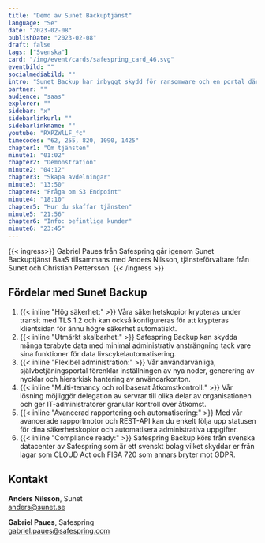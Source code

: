 ```yaml
---
title: "Demo av Sunet Backuptjänst"
language: "Se"
date: "2023-02-08"
publishDate: "2023-02-08"
draft: false
tags: ["Svenska"]
card: "/img/event/cards/safespring_card_46.svg"
eventbild: ""
socialmediabild: ""
intro: "Sunet Backup har inbyggt skydd för ransomware och en portal där du enkelt sköter kontrollen av er skyddade data."
partner: ""
audience: "saas"
explorer: ""
sidebar: "x"
sidebarlinkurl: ""
sidebarlinkname: ""
youtube: "RXPZWlLF_fc"
timecodes: "62, 255, 820, 1090, 1425"
chapter1: "Om tjänsten"
minute1: "01:02"
chapter2: "Demonstration"
minute2: "04:12"
chapter3: "Skapa avdelningar"
minute3: "13:50"
chapter4: "Fråga om S3 Endpoint"
minute4: "18:10"
chapter5: "Hur du skaffar tjänsten"
minute5: "21:56"
chapter6: "Info: befintliga kunder"
minute6: "23:45"
---
```



{{< ingress>}}
Gabriel Paues från Safespring går igenom Sunet Backuptjänst BaaS tillsammans med Anders Nilsson, tjänsteförvaltare från Sunet och Christian Pettersson.
{{< /ingress >}}

## Fördelar med Sunet Backup

1. {{< inline "Hög säkerhet:" >}} Våra säkerhetskopior krypteras under transit med TLS 1.2 och kan också konfigureras för att krypteras klientsidan för ännu högre säkerhet automatiskt.
1. {{< inline "Utmärkt skalbarhet:" >}} Safespring Backup kan skydda många terabyte data med minimal administrativ ansträngning tack vare sina funktioner för data livscykelautomatisering.
1. {{< inline "Flexibel administration:" >}} Vår användarvänliga, självbetjäningsportal förenklar inställningen av nya noder, generering av nycklar och hierarkisk hantering av användarkonton.
1. {{< inline "Multi-tenancy och rollbaserat åtkomstkontroll:" >}} Vår lösning möjliggör delegation av servrar till olika delar av organisationen och ger IT-administratörer granulär kontroll över åtkomst.
1. {{< inline "Avancerad rapportering och automatisering:" >}} Med vår avancerade rapportmotor och REST-API kan du enkelt följa upp statusen för dina säkerhetskopior och automatisera administrativa uppgifter.
1. {{< inline "Compliance ready:" >}} Safespring Backup körs från svenska datacenter av Safespring som är ett svenskt bolag vilket skyddar er från lagar som CLOUD Act och FISA 720 som annars bryter mot GDPR.

## Kontakt

**Anders Nilsson**, Sunet  
anders@sunet.se

**Gabriel Paues**, Safespring  
gabriel.paues@safespring.com 